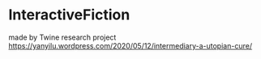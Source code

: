 # InteractiveFiction
made by Twine
research project https://yanyilu.wordpress.com/2020/05/12/intermediary-a-utopian-cure/
